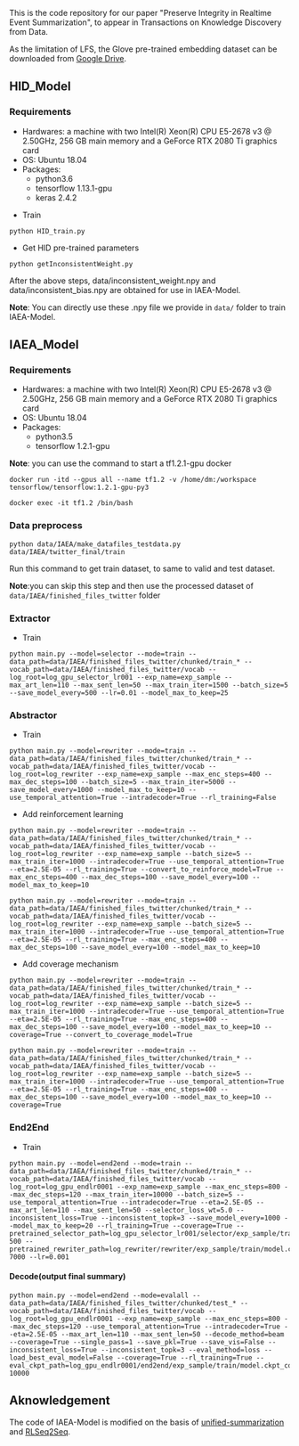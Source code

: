 This is the code repository for our paper "Preserve Integrity in Realtime Event Summarization", to appear in Transactions on Knowledge Discovery from Data.

As the limitation of LFS, the Glove pre-trained embedding dataset can be downloaded from [Google Drive](https://drive.google.com/drive/folders/1rSzKk4mfbTwLUAlPttJfz49EZv9uChLn?usp=sharing).

## HID_Model
### Requirements
* Hardwares: a machine with two Intel(R) Xeon(R) CPU E5-2678 v3 @ 2.50GHz, 256 GB main memory and a GeForce RTX 2080 Ti graphics card
* OS: Ubuntu 18.04
* Packages:
    * python3.6 
    * tensorflow 1.13.1-gpu
    * keras 2.4.2

- Train
```shell script
python HID_train.py
```
- Get HID pre-trained parameters
```shell script
python getInconsistentWeight.py
```

After the above steps, data/inconsistent_weight.npy and data/inconsistent_bias.npy are obtained for use in IAEA-Model.

**Note**: You can directly use these .npy file we provide in `data/` folder to train IAEA-Model.


## IAEA_Model
### Requirements
* Hardwares: a machine with two Intel(R) Xeon(R) CPU E5-2678 v3 @ 2.50GHz, 256 GB main memory and a GeForce RTX 2080 Ti graphics card
* OS: Ubuntu 18.04
* Packages:
    * python3.5
    * tensorflow 1.2.1-gpu

**Note**: you can use the command to start a tf1.2.1-gpu docker
```shell script
docker run -itd --gpus all --name tf1.2 -v /home/dm:/workspace tensorflow/tensorflow:1.2.1-gpu-py3

docker exec -it tf1.2 /bin/bash
```
### Data preprocess

```shell script
python data/IAEA/make_datafiles_testdata.py data/IAEA/twitter_final/train
```
Run this command to get train dataset, to same to valid and test dataset.


**Note**:you can skip this step and then use the processed dataset of `data/IAEA/finished_files_twitter` folder


### Extractor
- Train
```shell script
python main.py --model=selector --mode=train --data_path=data/IAEA/finished_files_twitter/chunked/train_* --vocab_path=data/IAEA/finished_files_twitter/vocab --log_root=log_gpu_selector_lr001 --exp_name=exp_sample --max_art_len=110 --max_sent_len=50 --max_train_iter=1500 --batch_size=5 --save_model_every=500 --lr=0.01 --model_max_to_keep=25
```

### Abstractor
- Train
```shell script
python main.py --model=rewriter --mode=train --data_path=data/IAEA/finished_files_twitter/chunked/train_* --vocab_path=data/IAEA/finished_files_twitter/vocab --log_root=log_rewriter --exp_name=exp_sample --max_enc_steps=400 --max_dec_steps=100 --batch_size=5 --max_train_iter=5000 --save_model_every=1000 --model_max_to_keep=10 --use_temporal_attention=True --intradecoder=True --rl_training=False
```

- Add reinforcement learning
```shell script
python main.py --model=rewriter --mode=train --data_path=data/IAEA/finished_files_twitter/chunked/train_* --vocab_path=data/IAEA/finished_files_twitter/vocab --log_root=log_rewriter --exp_name=exp_sample --batch_size=5 --max_train_iter=1000 --intradecoder=True --use_temporal_attention=True --eta=2.5E-05 --rl_training=True --convert_to_reinforce_model=True --max_enc_steps=400 --max_dec_steps=100 --save_model_every=100 --model_max_to_keep=10
```

```shell script
python main.py --model=rewriter --mode=train --data_path=data/IAEA/finished_files_twitter/chunked/train_* --vocab_path=data/IAEA/finished_files_twitter/vocab --log_root=log_rewriter --exp_name=exp_sample --batch_size=5 --max_train_iter=1000 --intradecoder=True --use_temporal_attention=True --eta=2.5E-05 --rl_training=True --max_enc_steps=400 --max_dec_steps=100 --save_model_every=100 --model_max_to_keep=10
```

- Add coverage mechanism
```shell script
python main.py --model=rewriter --mode=train --data_path=data/IAEA/finished_files_twitter/chunked/train_* --vocab_path=data/IAEA/finished_files_twitter/vocab --log_root=log_rewriter --exp_name=exp_sample --batch_size=5 --max_train_iter=1000 --intradecoder=True --use_temporal_attention=True --eta=2.5E-05 --rl_training=True --max_enc_steps=400 --max_dec_steps=100 --save_model_every=100 --model_max_to_keep=10 --coverage=True --convert_to_coverage_model=True
```

```shell script
python main.py --model=rewriter --mode=train --data_path=data/IAEA/finished_files_twitter/chunked/train_* --vocab_path=data/IAEA/finished_files_twitter/vocab --log_root=log_rewriter --exp_name=exp_sample --batch_size=5 --max_train_iter=1000 --intradecoder=True --use_temporal_attention=True --eta=2.5E-05 --rl_training=True --max_enc_steps=400 --max_dec_steps=100 --save_model_every=100 --model_max_to_keep=10 --coverage=True
```


### End2End
- Train
```shell script
python main.py --model=end2end --mode=train --data_path=data/IAEA/finished_files_twitter/chunked/train_* --vocab_path=data/IAEA/finished_files_twitter/vocab --log_root=log_gpu_endlr0001 --exp_name=exp_sample --max_enc_steps=800 --max_dec_steps=120 --max_train_iter=10000 --batch_size=5 --use_temporal_attention=True --intradecoder=True --eta=2.5E-05 --max_art_len=110 --max_sent_len=50 --selector_loss_wt=5.0 --inconsistent_loss=True --inconsistent_topk=3 --save_model_every=1000 --model_max_to_keep=20 --rl_training=True --coverage=True --pretrained_selector_path=log_gpu_selector_lr001/selector/exp_sample/train/model.ckpt-500 --pretrained_rewriter_path=log_rewriter/rewriter/exp_sample/train/model.ckpt_cov-7000 --lr=0.001
```

#### Decode(output final summary)
```shell script
python main.py --model=end2end --mode=evalall --data_path=data/IAEA/finished_files_twitter/chunked/test_* --vocab_path=data/IAEA/finished_files_twitter/vocab --log_root=log_gpu_endlr0001 --exp_name=exp_sample --max_enc_steps=800 --max_dec_steps=120 --use_temporal_attention=True --intradecoder=True --eta=2.5E-05 --max_art_len=110 --max_sent_len=50 --decode_method=beam --coverage=True --single_pass=1 --save_pkl=True --save_vis=False --inconsistent_loss=True --inconsistent_topk=3 --eval_method=loss --load_best_eval_model=False --coverage=True --rl_training=True --eval_ckpt_path=log_gpu_endlr0001/end2end/exp_sample/train/model.ckpt_cov-10000
```

## Aknowledgement
The code of IAEA-Model is modified on the basis of [unified-summarization](https://github.com/HsuWanTing/unified-summarization) and [RLSeq2Seq](https://github.com/yaserkl/RLSeq2Seq).
